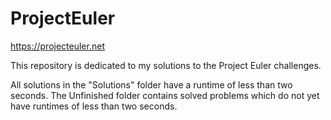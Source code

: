 # ProjectEuler

https://projecteuler.net

This repository is dedicated to my solutions to the Project Euler challenges. 

All solutions in the "Solutions" folder have a runtime of less than two seconds. 
The Unfinished folder contains solved problems which do not yet have runtimes of less than two seconds. 
